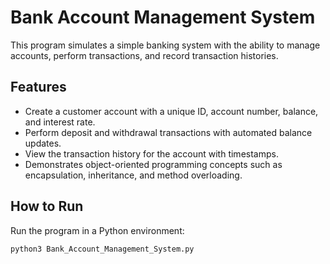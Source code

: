 # Bank Account Management System

This program simulates a simple banking system with the ability to manage accounts, perform transactions, and record transaction histories.

## Features
- Create a customer account with a unique ID, account number, balance, and interest rate.
- Perform deposit and withdrawal transactions with automated balance updates.
- View the transaction history for the account with timestamps.
- Demonstrates object-oriented programming concepts such as encapsulation, inheritance, and method overloading.

## How to Run
Run the program in a Python environment:
```bash
python3 Bank_Account_Management_System.py
